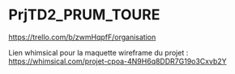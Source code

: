 # PrjTD2_PRUM_TOURE


https://trello.com/b/zwmHqpfF/organisation

Lien whimsical pour la maquette wireframe du projet :
https://whimsical.com/projet-cpoa-4N9H6q8DDR7G19o3Cxvb2Y
